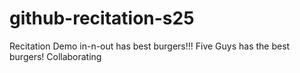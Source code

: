 # github-recitation-s25

Recitation Demo
in-n-out has best burgers!!! Five Guys has the best burgers!
Collaborating